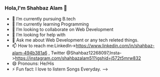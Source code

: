 ### Hola,l'm Shahbaz Alam  👋



- 🔭 I’m currently pursuing B.tech 
- 🌱 I’m currently learning Programming
- 👯 I’m looking to collaborate on Web Development
- 🤔 I’m looking for help with 
- 💬 Ask me about Web Development or any tech releted things.
- 📫 How to reach me:Linkedln->https://www.linkedin.com/in/shahbaz-alam-494b381a6 , Twitter @Shahbaz12268097,Insta->https://instagram.com/shahbazalam51?igshid=j572t5mrw832
- 😄 Pronouns: He/His
- ⚡ Fun fact: I love to listern Songs Everyday.
-->
